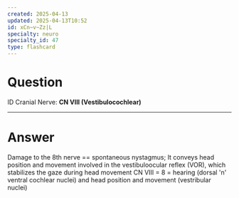 ```yaml
---
created: 2025-04-13
updated: 2025-04-13T10:52
id: xCn~v~Zz|L
specialty: neuro
specialty_id: 47
type: flashcard
---
```


# Question
ID Cranial Nerve: **CN VIII (Vestibulocochlear)**

---

# Answer
Damage to the 8th nerve == spontaneous nystagmus; It conveys head position and movement involved in the vestibuloocular reflex (VOR), which stabilizes the gaze during head movement  CN VIII = 8 = hearing (dorsal 'n' ventral cochlear nuclei) and head position and movement (vestribular nuclei)